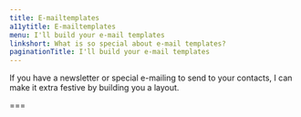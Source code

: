 ```yaml
---
title: E-mailtemplates
a11ytitle: E-mailtemplates
menu: I'll build your e-mail templates
linkshort: What is so special about e-mail templates?
paginationTitle: I'll build your e-mail templates
---
```


If you have a newsletter or special e-mailing to send to your contacts, I can make it extra festive by building you a layout.

===


